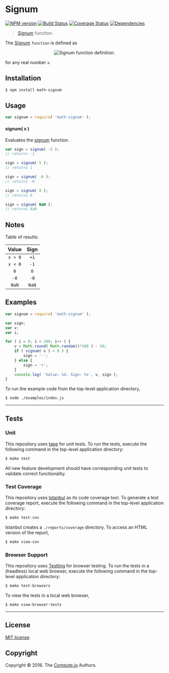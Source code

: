 Signum
===
[![NPM version][npm-image]][npm-url] [![Build Status][build-image]][build-url] [![Coverage Status][coverage-image]][coverage-url] [![Dependencies][dependencies-image]][dependencies-url]

> [Signum][signum] function.

The [Signum][signum] `function` is defined as

<div class="equation" align="center" data-raw-text="\operatorname{sign}(x) := \begin{cases} -1 &amp; \textrm{if}\ x < 0 \\ 0 &amp; \textrm{if}\ x = 0 \\ 1 &amp; \textrm{if}\ x > 0 \end{cases}" data-equation="eq:signum_function">
	<img src="https://cdn.rawgit.com/math-io/signum/ec73644e91efe6a321261458c55bbd727bb6b38d/docs/img/eqn.svg" alt="Signum function definition.">
	<br>
</div>

for any real number `x`.


## Installation

``` bash
$ npm install math-signum
```


## Usage

``` javascript
var signum = require( 'math-signum' );
```

#### signum( x )

Evaluates the [signum][signum] function.

``` javascript
var sign = signum( -5 );
// returns -1

sign = signum( 5 );
// returns 1

sign = signum( -0 );
// returns -0

sign = signum( 0 );
// returns 0

sign = signum( NaN );
// returns NaN
```


## Notes

Table of results:

Value | Sign  
:---: | :---: |
`x > 0` | `+1`
`x < 0` | `-1`
`0` | `0`
`-0` | `-0`
`NaN` | `NaN`


## Examples

``` javascript
var signum = require( 'math-signum' );

var sign;
var v;
var i;

for ( i = 0; i < 100; i++ ) {
	v = Math.round( Math.random()*100 ) - 50;
	if ( signum( v ) < 0 ) {
		sign = '-';
	} else {
		sign = '+';
	}
	console.log( 'Value: %d. Sign: %s', v, sign );
}
```

To run the example code from the top-level application directory,

``` bash
$ node ./examples/index.js
```


---
## Tests

### Unit

This repository uses [tape][tape] for unit tests. To run the tests, execute the following command in the top-level application directory:

``` bash
$ make test
```

All new feature development should have corresponding unit tests to validate correct functionality.


### Test Coverage

This repository uses [Istanbul][istanbul] as its code coverage tool. To generate a test coverage report, execute the following command in the top-level application directory:

``` bash
$ make test-cov
```

Istanbul creates a `./reports/coverage` directory. To access an HTML version of the report,

``` bash
$ make view-cov
```


### Browser Support

This repository uses [Testling][testling] for browser testing. To run the tests in a (headless) local web browser, execute the following command in the top-level application directory:

``` bash
$ make test-browsers
```

To view the tests in a local web browser,

``` bash
$ make view-browser-tests
```

<!-- [![browser support][browsers-image]][browsers-url] -->


---
## License

[MIT license](http://opensource.org/licenses/MIT).


## Copyright

Copyright &copy; 2016. The [Compute.io][compute-io] Authors.


[npm-image]: http://img.shields.io/npm/v/math-signum.svg
[npm-url]: https://npmjs.org/package/math-signum

[build-image]: http://img.shields.io/travis/math-io/signum/master.svg
[build-url]: https://travis-ci.org/math-io/signum

[coverage-image]: https://img.shields.io/codecov/c/github/math-io/signum/master.svg
[coverage-url]: https://codecov.io/github/math-io/signum?branch=master

[dependencies-image]: http://img.shields.io/david/math-io/signum.svg
[dependencies-url]: https://david-dm.org/math-io/signum

[dev-dependencies-image]: http://img.shields.io/david/dev/math-io/signum.svg
[dev-dependencies-url]: https://david-dm.org/dev/math-io/signum

[github-issues-image]: http://img.shields.io/github/issues/math-io/signum.svg
[github-issues-url]: https://github.com/math-io/signum/issues

[tape]: https://github.com/substack/tape
[istanbul]: https://github.com/gotwarlost/istanbul
[testling]: https://ci.testling.com

[compute-io]: https://github.com/compute-io/
[signum]: http://en.wikipedia.org/wiki/Sign_function
